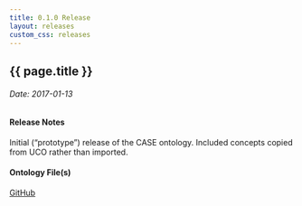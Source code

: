 ```yaml
---
title: 0.1.0 Release
layout: releases
custom_css: releases
---
```

## {{ page.title }}

###### Date: 2017-01-13

#### Release Notes
Initial (“prototype”) release of the CASE ontology. Included concepts copied from UCO rather than imported.

#### Ontology File(s)
[GitHub]()
